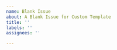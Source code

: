 ```yaml
---
name: Blank Issue
about: A Blank Issue for Custom Template
title: ''
labels: ''
assignees: ''

---
```



